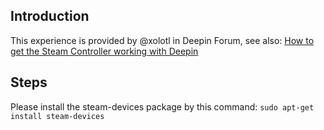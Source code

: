 ## Introduction
This experience is provided by @xolotl in Deepin Forum, see also: [How to get the Steam Controller working with Deepin](https://bbs.deepin.org/forum.php?mod=viewthread&tid=139718)

## Steps
Please install the steam-devices package by this command: `sudo apt-get install steam-devices`